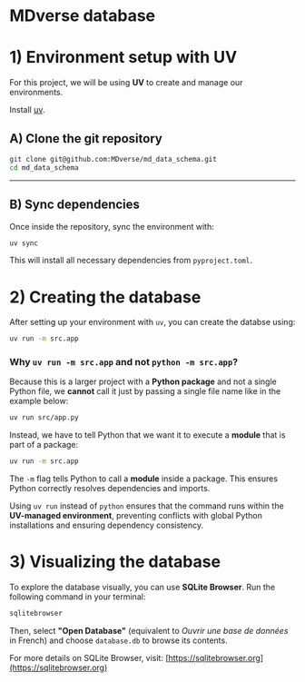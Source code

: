# MDverse database

# 1) Environment setup with UV

For this project, we will be using **UV** to create and manage our environments.

Install [uv](https://docs.astral.sh/uv/getting-started/installation/).

## A) Clone the git repository

```sh
git clone git@github.com:MDverse/md_data_schema.git
cd md_data_schema
```

---

## B) Sync dependencies

Once inside the repository, sync the environment with:
```sh
uv sync
```

This will install all necessary dependencies from `pyproject.toml`.

# 2) Creating the database

After setting up your environment with `uv`, you can create the databse using:

```sh
uv run -m src.app
```

### Why `uv run -m src.app` and not `python -m src.app`?

Because this is a larger project with a **Python package** and not a single Python file, we **cannot** call it just by passing a single file name like in the example below:
```sh
uv run src/app.py
```
Instead, we have to tell Python that we want it to execute a **module** that is part of a package:
```sh
uv run -m src.app
```
The `-m` flag tells Python to call a **module** inside a package.
This ensures Python correctly resolves dependencies and imports.

Using `uv run` instead of `python` ensures that the command runs within the **UV-managed environment**, preventing conflicts with global Python installations and ensuring dependency consistency.


# 3) Visualizing the database

To explore the database visually, you can use **SQLite Browser**. Run the following command in your terminal:
```sh
sqlitebrowser
```

Then, select **"Open Database"** (equivalent to *Ouvrir une base de données* in French) and choose `database.db` to browse its contents.

For more details on SQLite Browser, visit: [https://sqlitebrowser.org](https://sqlitebrowser.org)